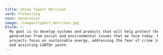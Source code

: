 ```yaml
---
title: Chloe Typert Morrison
verb: Protecting
noun: Generation
image: /images/typert_morrison.jpg
blurb: >-
  My goal is to develop systems and products that will help protect the next
  generation from social and environmental issues that we face today. Many of my
  projects focus on sustainable energy, addressing the fear of crime in women,
  and assisting LGBTQ+ youth.
---
```


